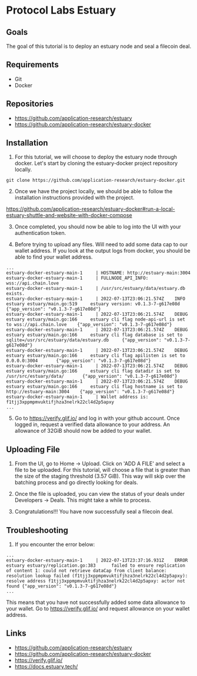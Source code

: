 # Protocol Labs Estuary

## Goals
The goal of this tutorial is to deploy an estuary node and seal a filecoin deal.

## Requirements
- Git
- Docker

## Repositories
- https://github.com/application-research/estuary
- https://github.com/application-research/estuary-docker

## Installation
1. For this tutorial, we will choose to deploy the estuary node through docker. Let's start by cloning the estuary-docker project repository locally.

```
git clone https://github.com/application-research/estuary-docker.git
```

2. Once we have the project locally, we should be able to follow the installation instructions provided with the project.

https://github.com/application-research/estuary-docker#run-a-local-estuary-shuttle-and-website-with-docker-compose

3. Once completed, you should now be able to log into the UI with your authentication token.

4. Before trying to upload any files. Will need to add some data cap to our wallet address. If you look at the output logs from docker, you should be able to find your wallet address.
```
...
estuary-docker-estuary-main-1     | HOSTNAME: http://estuary-main:3004
estuary-docker-estuary-main-1     | FULLNODE_API_INFO: wss://api.chain.love
estuary-docker-estuary-main-1     | /usr/src/estuary/data/estuary.db exists.
estuary-docker-estuary-main-1     | 2022-07-13T23:06:21.574Z    INFO    estuary estuary/main.go:519     estuary version: v0.1.3-7-g617e08d      {"app_version": "v0.1.3-7-g617e08d"}
estuary-docker-estuary-main-1     | 2022-07-13T23:06:21.574Z    DEBUG   estuary estuary/main.go:166     estuary cli flag node-api-url is set to wss://api.chain.love    {"app_version": "v0.1.3-7-g617e08d"}
estuary-docker-estuary-main-1     | 2022-07-13T23:06:21.574Z    DEBUG   estuary estuary/main.go:166     estuary cli flag database is set to sqlite=/usr/src/estuary/data/estuary.db     {"app_version": "v0.1.3-7-g617e08d"}
estuary-docker-estuary-main-1     | 2022-07-13T23:06:21.574Z    DEBUG   estuary estuary/main.go:166     estuary cli flag apilisten is set to 0.0.0.0:3004       {"app_version": "v0.1.3-7-g617e08d"}
estuary-docker-estuary-main-1     | 2022-07-13T23:06:21.574Z    DEBUG   estuary estuary/main.go:166     estuary cli flag datadir is set to /usr/src/estuary/data/       {"app_version": "v0.1.3-7-g617e08d"}
estuary-docker-estuary-main-1     | 2022-07-13T23:06:21.574Z    DEBUG   estuary estuary/main.go:166     estuary cli flag hostname is set to http://estuary-main:3004    {"app_version": "v0.1.3-7-g617e08d"}
estuary-docker-estuary-main-1     | Wallet address is:  f1tjj3xppmpmvuktifjhza3nelrk22cl4d2p5apxy
...
```

5. Go to https://verify.glif.io/ and log in with your github account. Once logged in, request a verified data allowance to your address. An allowance of 32GiB should now be added to your wallet.

## Uploading File
1. From the UI, go to Home -> Upload. Click on 'ADD A FILE' and select a file to be uploaded. For this tutorial, will choose a file that is greater than the size of the staging threshold (3.57 GiB). This way will skip over the batching process and go directly looking for deals.

2. Once the file is uploaded, you can view the status of your deals under Developers -> Deals. This might take a while to process.

3. Congratulations!!! You have now successfully seal a filecoin deal.

## Troubleshooting
1. If you encounter the error below:
```
...
estuary-docker-estuary-main-1     | 2022-07-13T23:37:16.931Z    ERROR   estuary estuary/replication.go:383      failed to ensure replication of content 1: could not retrieve dataCap from client balance: resolution lookup failed (f1tjj3xppmpmvuktifjhza3nelrk22cl4d2p5apxy): resolve address f1tjj3xppmpmvuktifjhza3nelrk22cl4d2p5apxy: actor not found {"app_version": "v0.1.3-7-g617e08d"}
...
```
This means that you have not successfully added some data allowance to your wallet. Go to https://verify.glif.io/ and request allowance on your wallet address. 

## Links
- https://github.com/application-research/estuary
- https://github.com/application-research/estuary-docker
- https://verify.glif.io/
- https://docs.estuary.tech/
